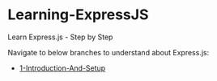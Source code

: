 # Learning-ExpressJS
Learn Express.js - Step by Step

Navigate to below branches to understand about Express.js:
- [1-Introduction-And-Setup](https://github.com/immanuala07/Learning-ExpressJS/commits/1-Introduction-And-Setup/)
